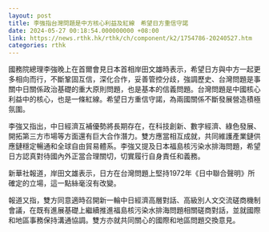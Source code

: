 ```yaml
---
layout: post
title: 李強指台灣問題是中方核心利益及紅線　希望日方重信守諾
date: 2024-05-27 00:18:54.000000000 +08:00
link: https://news.rthk.hk/rthk/ch/component/k2/1754786-20240527.htm
categories: rthk
---
```


國務院總理李強晚上在首爾會見日本首相岸田文雄時表示，希望日方與中方一起更多相向而行，不斷鞏固互信，深化合作，妥善管控分歧，強調歷史、台灣問題是事關中日關係政治基礎的重大原則問題，也是基本的信義問題。台灣問題是中國核心利益中的核心，也是一條紅線。希望日方重信守諾，為兩國關係不斷發展營造積極氛圍。

李強又指出，中日經濟互補優勢將長期存在，在科技創新、數字經濟、綠色發展、開拓第三方市場等方面還有巨大合作潛力。雙方應當相互成就，共同維護產業鏈供應鏈穩定暢通和全球自由貿易體系。李強又提及日本福島核污染水排海問題，希望日方認真對待國內外正當合理關切，切實履行自身責任和義務。

新華社報道，岸田文雄表示，日方在台灣問題上堅持1972年《日中聯合聲明》所確定的立場，這一點絲毫沒有改變。

報道又指，雙方同意適時召開新一輪中日經濟高層對話、高級別人文交流磋商機制會議，在既有進展基礎上繼續推進福島核污染水排海問題相關磋商對話，並就國際和地區事務保持溝通協調。雙方亦就共同關心的國際和地區問題交換意見。
